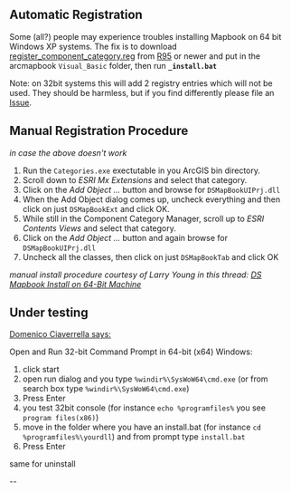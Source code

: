 ## Automatic Registration ##
Some (all?) people may experience troubles installing Mapbook on 64 bit Windows XP systems. The fix is to download [register\_component\_category.reg](http://arcmapbook.googlecode.com/svn/trunk/Visual_Basic/register_component_category.reg) from [R95](https://code.google.com/p/arcmapbook/source/detail?r=95) or newer and put in the arcmapbook `Visual_Basic` folder, then run **`_install.bat`**

Note: on 32bit systems this will add 2 registry entries which will not be used. They should be harmless, but if you find differently please file an [Issue](http://code.google.com/p/arcmapbook/issues/list).


## Manual Registration Procedure ##
_in case the above doesn't work_

  1. Run the `Categories.exe` exectutable in you ArcGIS bin directory.
  1. Scroll down to _ESRI Mx Extensions_ and select that category.
  1. Click on the _Add Object ..._ button and browse for `DSMapBookUIPrj.dll`
  1. When the Add Object dialog comes up, uncheck everything and then click on just `DSMapBookExt` and click OK.
  1. While still in the Component Category Manager, scroll up to _ESRI Contents Views_ and select that category.
  1. Click on the _Add Object ..._ button and again browse for `DSMapBookUIPrj.dll`
  1. Uncheck all the classes, then click on just `DSMapBookTab` and click OK


_manual install procedure courtesy of Larry Young in this thread: [DS Mapbook Install on 64-Bit Machine](http://forums.esri.com/Thread.asp?c=93&f=1147&t=183751)_

## Under testing ##
[Domenico Ciaverrella says:](http://forums.esri.com/Thread.asp?c=93&f=1147&t=183751#907647)

Open and Run 32-bit Command Prompt in 64-bit (x64) Windows:

  1. click start
  1. open run dialog and you type `%windir%\SysWoW64\cmd.exe` (or from search box type `%windir%\SysWoW64\cmd.exe`)
  1. Press Enter
  1. you test 32bit console (for instance `echo %programfiles%` you see `program files(x86)`)
  1. move in the folder where you have an install.bat (for instance `cd %programfiles%\yourdll`) and from prompt type `install.bat`
  1. Press Enter

same for uninstall

--